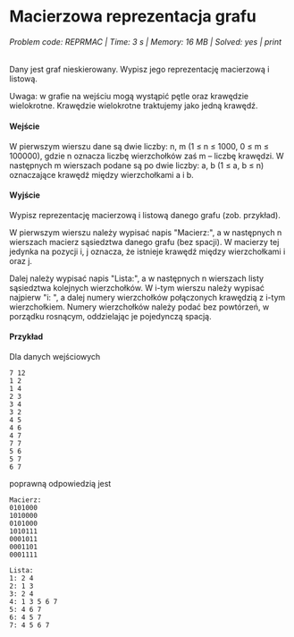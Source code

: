 # Macierzowa reprezentacja grafu
###### Problem code: REPRMAC \| Time: 3 s \| Memory: 16 MB \| Solved: yes \| print

Dany jest graf nieskierowany. Wypisz jego reprezentację macierzową i listową.

Uwaga: w grafie na wejściu mogą wystąpić pętle oraz krawędzie wielokrotne. Krawędzie wielokrotne traktujemy jako jedną krawędź.

#### Wejście
W pierwszym wierszu dane są dwie liczby: n, m (1 ≤ n ≤ 1000, 0 ≤ m ≤ 100000), gdzie n oznacza liczbę wierzchołków zaś m – liczbę krawędzi. W następnych m wierszach podane są po dwie liczby: a, b (1 ≤ a, b ≤ n) oznaczające krawędź między wierzchołkami a i b.

#### Wyjście
Wypisz reprezentację macierzową i listową danego grafu (zob. przykład).

W pierwszym wierszu należy wypisać napis "Macierz:", a w następnych n wierszach macierz sąsiedztwa danego grafu (bez spacji). W macierzy tej jedynka na pozycji i, j oznacza, że istnieje krawędź między wierzchołkami i oraz j.

Dalej należy wypisać napis "Lista:", a w następnych n wierszach listy sąsiedztwa kolejnych wierzchołków. W i-tym wierszu należy wypisać najpierw "i: ", a dalej numery wierzchołków połączonych krawędzią z i-tym wierzchołkiem. Numery wierzchołków należy podać bez powtórzeń, w porządku rosnącym, oddzielając je pojedynczą spacją.

#### Przykład
Dla danych wejściowych
```
7 12
1 2
1 4
2 3
3 4
3 2
4 5
4 6
4 7
7 7
5 6
5 7
6 7
```
poprawną odpowiedzią jest
```
Macierz:
0101000
1010000
0101000
1010111
0001011
0001101
0001111

Lista:
1: 2 4
2: 1 3
3: 2 4
4: 1 3 5 6 7
5: 4 6 7
6: 4 5 7
7: 4 5 6 7
```